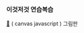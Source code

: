 

### 이것저것 연습복습 

[💙](https://wonseola.github.io/frontend_study/canvas/)
( canvas javascript ) 그림판 



</div>
